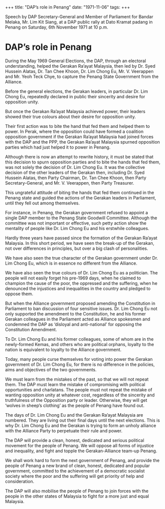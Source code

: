 +++ 
title: "DAP’s role in Penang"
date: "1971-11-06"
tags:
+++

Speech by DAP Secretary-General and Member of Parliament for Bandar Melaka, Mr. Lim Kit Siang, at a DAP public rally at Dato Kramat padang in Penang on Saturday, 6th November 1971 at 10 p.m.

# DAP’s role in Penang

During the May 1969 General Elections, the DAP, through an electoral understanding, helped the Gerakan Ra’ayat Malaysia, then led by Dr. Syed Hussein Alatas, Dr. Tan Chee Khoon, Dr. Lim Chong Eu, Mr. V. Veerappen and Mr. Yeoh Teck Chye, to capture the Penang State Government from the Alliance.</u>

Before the general elections, the Gerakan leaders, in particular Dr. Lim Chong Eu, repeatedly declared in public their sincerity and desire for opposition unity.

But once the Gerakan Ra’ayat Malaysia achieved power, their leaders showed their true colours about their desire for opposition unity.

Their first action was to bite the hand that fed them and helped them to power. In Perak, where the opposition could have formed a coalition opposition government if the Gerakan Ra’ayat Malaysia had joined forces with the DAP and the PPP, the Gerakan Ra’ayat Malaysia spurned opposition parties which had just helped it to power in Penang.

Although there is now an attempt to rewrite history, it must be stated that this decision to spurn opposition parties and to bite the hands that fed them, was not solely the decision of Dr. Lim Chong Eu. It was the collective decision of the other leaders of the Gerakan then, including Dr. Syed Hussein Alatas, then Party Chairman, Dr. Tan Chee Khoon, then Party Secretary-General, and Mr. V. Veerappen, then Party Treasurer. 

This ungrateful attitude of biting the hands that fed them continued in the Penang state and guided the actions of the Gerakan leaders in Parliament, until they fell out among themselves.

For instance, in Penang, the Gerakan government refused to appoint a single DAP member to the Penang State Goodwill Committee. Although the committee was not important or effective, such petty action show the mentality of people like Dr. Lim Chong Eu and his erstwhile colleagues.

Hardly three years have passed since the formation of the Gerakan Ra’ayat Malaysia. In this short period, we have seen the break-up of the Gerakan, not over differences in principles, but over a big clash of personalities. 

We have also seen the true character of the Gerakan government under Dr. Lim Chong Eu, which is in essence no different from the Alliance.

We have also seen the true colours of Dr. Lim Chong Eu as a politician. The people will not easily forget his pre-1969 days, when he claimed to champion the cause of the poor, the oppressed and the suffering, when he denounced the injustices and inequalities in the country and pledged to oppose them.

But when the Alliance government proposed amending the Constitution in Parliament to ban discussion of four sensitive issues. Dr. Lim Chong Eu not only supported the amendment to the Constitution, he and his former Gerakan colleagues in the Parliament acted as Alliance spokesmen and condemned the DAP as ‘disloyal and anti-national’ for opposing the Constitution Amendment.

To Dr. Lim Chong Eu and his former colleagues, some of whom are in the newly-formed Kemas, and others who are political orphans, loyalty to the nation is equivalent to loyalty to the Alliance government.

Today, many people curse themselves for voting into power the Gerakan government of Dr. Lim Chong Eu, for there is no difference in the policies, aims and objectives of the two governments.

We must learn from the mistakes of the past, so that we will not repeat them. The DAP must learn the mistake of compromising with political opportunities and charlatans. The people must not repeat the mistake of wanting opposition unity at whatever cost, regardless of the sincerity and truthfulness of the Opposition party or leader. Otherwise, they will get ‘wolves in sheep’s clothing’ as the people of Penang have found out.

The days of Dr. Lim Chong Eu and the Gerakan Ra’ayat Malaysia are numbered. They are living out their final days until the next elections. This is why Dr. Lim Chong Eu and the Gerakan is trying to form an unholy alliance with the Alliance Party to perpetuate their rule and power. 

The DAP will provide a clean, honest, dedicated and serious political movement for the people of Penang. We will oppose all forms of injustice and inequality, and fight and topple the Gerakan-Alliance team-up Penang.

We shall work hard to form the next government of Penang, and provide the people of Penang a new brand of clean, honest, dedicated and popular government, committed to the achievement of a democratic socialist society where the poor and the suffering will get priority of help and consideration.

The DAP will also mobilise the people of Penang to join forces with the people in the other states of Malaysia to fight for a more just and equal Malaysia. 
 
